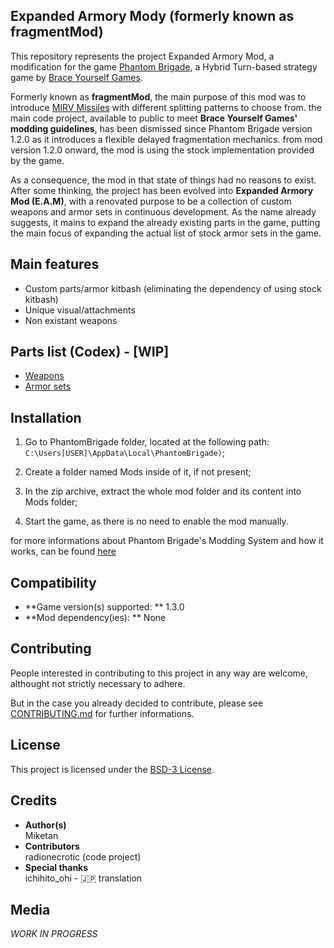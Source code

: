 ## Expanded Armory Mody (formerly known as fragmentMod)
This repository represents the project Expanded Armory Mod, a modification for the game [Phantom Brigade](https://braceyourselfgames.com/phantom-brigade/), a Hybrid Turn-based strategy game by [Brace Yourself Games](https://braceyourselfgames.com).

Formerly known as **fragmentMod**, the main purpose of this mod was to introduce [MIRV Missiles](https://en.wikipedia.org/wiki/Multiple_independently_targetable_reentry_vehicle) with different splitting patterns to choose from. the main code project, available to public to meet **Brace Yourself Games' modding guidelines**, has been dismissed since Phantom Brigade version 1.2.0 as it introduces a flexible delayed fragmentation mechanics. from mod version 1.2.0 onward, the mod is using the stock implementation provided by the game.

As a consequence, the mod in that state of things had no reasons to exist. After some thinking, the project has been evolved into **Expanded Armory Mod (E.A.M)**, with a renovated purpose to be a collection of custom weapons and armor sets in continuous development. As the name already suggests, it mains to expand the already existing parts in the game, putting the main focus of expanding the actual list of stock armor sets in the game.

## Main features

- Custom parts/armor kitbash (eliminating the dependency of using stock kitbash)
- Unique visual/attachments
- Non existant weapons

## Parts list (Codex) - [WIP]
- [Weapons](modCodex/WEAPONS.md)
- [Armor sets](modCodex/ARMOR_SETS.md)

## Installation

1. Go to PhantomBrigade folder, located at the following path:
```C:\Users[USER]\AppData\Local\PhantomBrigade)```;

2. Create a folder named Mods inside of it, if not present;

3. In the zip archive, extract the whole mod folder and its content into Mods folder;

4. Start the game, as there is no need to enable the mod manually. 

for more informations about Phantom Brigade's Modding System and how it works, can be found [here](https://wiki.braceyourselfgames.com/en/PhantomBrigade/Modding/ModSystem)


## Compatibility

- **Game version(s) supported: ** 1.3.0
- **Mod dependency(ies): ** None

## Contributing

People interested in contributing to this project in any way are welcome, althought not strictly necessary to adhere.

But in the case you already decided to contribute, please see [CONTRIBUTING.md](CONTRIBUTING.md) for further informations.

## License

This project is licensed under the [BSD-3 License](LICENSE).

## Credits

- **Author(s)**
    <br>Miketan
- **Contributors**
    <br>radionecrotic (code project)
- **Special thanks**
    <br> ichihito_ohi - 🇯🇵 translation

## Media

_WORK IN PROGRESS_